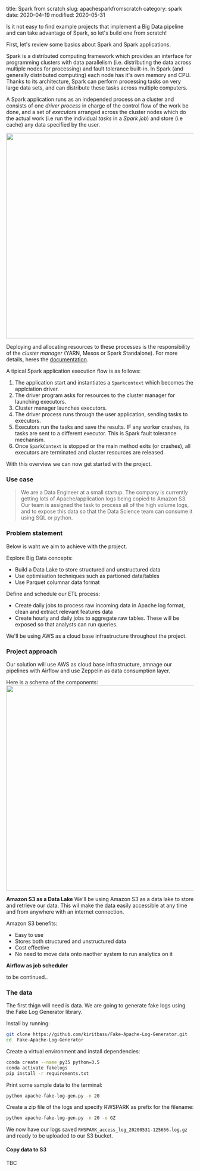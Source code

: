 title: Spark from scratch
slug: apachesparkfromscratch
category: spark
date: 2020-04-19
modified: 2020-05-31



Is it not easy to find example projects that implement a Big Data pipeline and can take advantage of Spark, so let's build one from scratch!

First, let's review some basics about Spark and Spark applications.

Spark is a distributed computing framework which provides an interface for programming clusters with data parallelism (i.e. distributing the data across multiple nodes for processing) and fault tolerance built-in. In Spark (and generally distributed computing) each node has it's own memory and CPU. Thanks to its architecture, Spark can perform processing tasks on very large data sets, and can distribute these tasks across multiple computers.

A Spark application runs as an independed process on a cluster and consists of one *driver process* in charge of the control flow of the work be done, and a set of *executors* arranged across the cluster nodes which do the actual work (i.e run the individual *tasks* in a *Spark job*) and store (i.e cache) any data specified by the user. 

<img src="https://spark.apache.org/docs/latest/img/cluster-overview.png" width="550">

Deploying and allocating resources to these processes is the responsibility of the *cluster manager* (YARN, Mesos or Spark Standalone). For more details, heres the [documentation](https://spark.apache.org/docs/latest/cluster-overview.html).

A tipical Spark application execution flow is as follows:
1. The application start and instantiates a `Sparkcontext` which becomes the applciation driver.
2. The driver program asks for resources to the cluster manager for launching executors.
3. Cluster manager launches executors.
4. The driver process runs through the user application, sending tasks to executors.
5. Executors run the tasks and save the results. IF any worker crashes, its tasks are sent to a different executor. This is Spark fault tolerance mechanism.
6. Once `SparkContext` is stopped or the main method exits (or crashes), all executors are terminated and cluster resources are released.

With this overview we can now get started with the project.

### Use case

> We are a Data Engineer at a small startup. The company is currently getting lots of Apache/application logs being copied to Amazon S3. Our team is assigned the task to process all of the high volume logs, and to expose this data so that the Data Science team can consume it using SQL or python.

### Problem statement

Below is waht we aim to achieve with the project.

Explore Big Data concepts:
- Build a Data Lake to store structured and unstructured data
- Use optimisation techniques such as partioned data/tables
- Use Parquet columnar data format

Define and schedule our ETL process:
- Create daily jobs to process raw incoming data in Apache log format, clean and extract relevant features data
- Create hourly and daily jobs to aggregate raw tables. These will be exposed so that analysts can run queries.

We'll be using AWS as a cloud base infrastructure throughout the project.


### Project approach

Our solution will use AWS as cloud base infrastructure, amnage our pipelines with Airflow and use Zeppelin as data consumption layer.

Here is a schema of the components:
<img src="https://i.imgur.com/WRoKIlS.png" width="550">


**Amazon S3 as a Data Lake**
We'll be using Amazon S3 as a data lake to store and retrieve our data. This wil make the data easily accessible at any time and from anywhere with an internet connection.

Amazon S3 benefits:
- Easy to use
- Stores both structured and unstructured data
- Cost effective
- No need to move data onto naother system to run analytics on it


**Airflow as job scheduler**

to be continued..

### The data

The first thign will need is data.
We are going to generate fake logs using the Fake Log Generator library.

Install by running:
```bash
git clone https://github.com/kiritbasu/Fake-Apache-Log-Generator.git
cd  Fake-Apache-Log-Generator
```

Create a virtual environment and install dependencies:
```bash
conda create --name py35 python=3.5
conda activate fakelogs
pip install -r requirements.txt 
```

Print some sample data to the terminal:
```bash
python apache-fake-log-gen.py -n 20
```

Create a zip file of the logs and specify RWSPARK as prefix for the filename:
```bash
python apache-fake-log-gen.py -n 20 -o GZ 
```

We now have our logs saved ```RWSPARK_access_log_20200531-125656.log.gz``` and ready to be uploaded to our S3 bucket.


#### Copy data to S3

TBC
